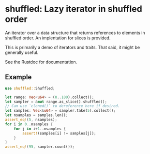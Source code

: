 # shuffled: Lazy iterator in shuffled order

An iterator over a data structure that returns references to
elements in shuffled order. An implentation for slices is
provided.

This is primarily a demo of iterators and traits. That said,
it might be generally useful.

See the Rustdoc for documentation.

## Example

```rust
use shuffled::Shuffled;

let range: Vec<u64> = (0..100).collect();
let sampler = &mut range.as_slice().shuffled();
// Can use `cloned()` to dereference here if desired.
let samples: Vec<&u64> = sampler.take(5).collect();
let nsamples = samples.len();
assert_eq!(5, nsamples);
for i in 0..nsamples {
    for j in i+1..nsamples {
        assert!(samples[i] != samples[j]);
    }
}
assert_eq!(95, sampler.count());
```
